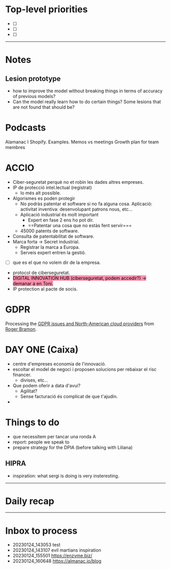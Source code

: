 # Top-level priorities
- [ ] 
- [ ] 
- [ ] 


---
# Notes

## Lesion prototype
- how to improve the model without breaking things in terms of accuracy of previous models? 
- Can the model really learn how to do certain things? Some lesions that are  not found that should be? 

# Podcasts

Alamanac I Shopify. Examples. 
Memos vs meetings 
Growth plan for team membres 



# ACCIO
- Ciber-seguretat perquè no et robin les dades altres empreses. 
- IP de protecció intel.lectual (registrat)
	- lo més alt possible. 
- Algorismes es poden protegir
	- No podràs patentar el software si no fa alguna cosa. Aplicació: activitat inventiva: desenvolupant patrons nous, etc... 
	- Aplicació industrial és molt important
		- Expert en fase 2 ens ho pot dir. 
		- ==Patentar una cosa que no estàs fent servir===
	- 45000 patents de software. 
- Consulta de patentabilitat de software. 
- Marca forta -> Secret industrial. 
	- Registrar la marca a Europa. 
	- Serveis expert entren la gestió. 
- [ ] que es el que no volem dir de la empresa.
- protocol de ciberseguretat. 
- <mark style="background: #FF5582A6;">DIGITAL INNOVATION HUB (ciberseguretat, podem accedir?) -> demanar a en Toni. </mark>
- IP protection al pacte de socis. 

 # GDPR
 Processing the [GDPR issues and North-American cloud providers](../pages/GDPR%20issues%20and%20North-American%20cloud%20providers.md) from [Roger Bramon](../_people/Roger%20Bramon.md). 


# DAY ONE (Caixa)
- centre d'empreses economia de l'innovació. 
- escoltar el model de negoci i proposen solucions per rebaixar el risc financer. 
	- divises, etc...
- Que podem oferir a data d'avui? 
	- Agilitat? 
	- Sense facturació és complicat de que t'ajudin. 
- 
# Things to do
- que necessitem per tancar una ronda A
- report: people we speak to
- prepare strategy for the DPIA (before talking with Liliana)

## HIPRA
* inspiration: what sergi is doing is very insteresting. 


--- 
# Daily recap





--- 
# Inbox to process
- 20230124_143053 test
- 20230124_143107 evil martians inspiration
- 20230124_155501 https://enzyme.biz/
- 20230124_160648 https://almanac.io/blog

